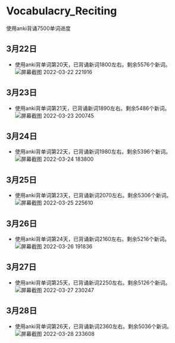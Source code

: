 # Vocabulacry_Reciting
使用anki背诵7500单词进度

## 3月22日
- 使用anki背单词第20天，已背诵新词1800左右。剩余5576个新词。
![屏幕截图 2022-03-22 221916](https://user-images.githubusercontent.com/57445651/159503118-9f1c7eeb-6a12-4d16-bd0a-b53a9d29d664.png)


## 3月23日
- 使用anki背单词第21天，已背诵新词1890左右。剩余5486个新词。
![屏幕截图 2022-03-23 200745](https://user-images.githubusercontent.com/57445651/159695662-096abaa9-9602-48ea-8c38-5a8cad87bc15.png)


## 3月24日
- 使用anki背单词第22天，已背诵新词1980左右。剩余5396个新词。
![屏幕截图 2022-03-24 183800](https://user-images.githubusercontent.com/57445651/159898538-e536e944-c2df-48b4-8505-0252c63538d4.png)


## 3月25日
- 使用anki背单词第23天，已背诵新词2070左右。剩余5306个新词。
![屏幕截图 2022-03-25 225610](https://user-images.githubusercontent.com/57445651/160145713-80b52f09-628c-411a-81ac-87425346dfde.png)



## 3月26日
- 使用anki背单词第24天，已背诵新词2160左右。剩余5216个新词。
![屏幕截图 2022-03-26 191836](https://user-images.githubusercontent.com/57445651/160237089-d218ee78-745d-466c-854b-8943a18dd8db.png)


## 3月27日
- 使用anki背单词第25天，已背诵新词2250左右。剩余5126个新词。
![屏幕截图 2022-03-27 230247](https://user-images.githubusercontent.com/57445651/160287760-04ebf14b-1e58-4ea6-bd29-7517eb1d4af2.png)


## 3月28日
- 使用anki背单词第26天，已背诵新词2360左右。剩余5036个新词。
![屏幕截图 2022-03-28 233608](https://user-images.githubusercontent.com/57445651/160434979-eca27bd0-a783-4ec6-bb2f-c92b6dfa8648.png)
